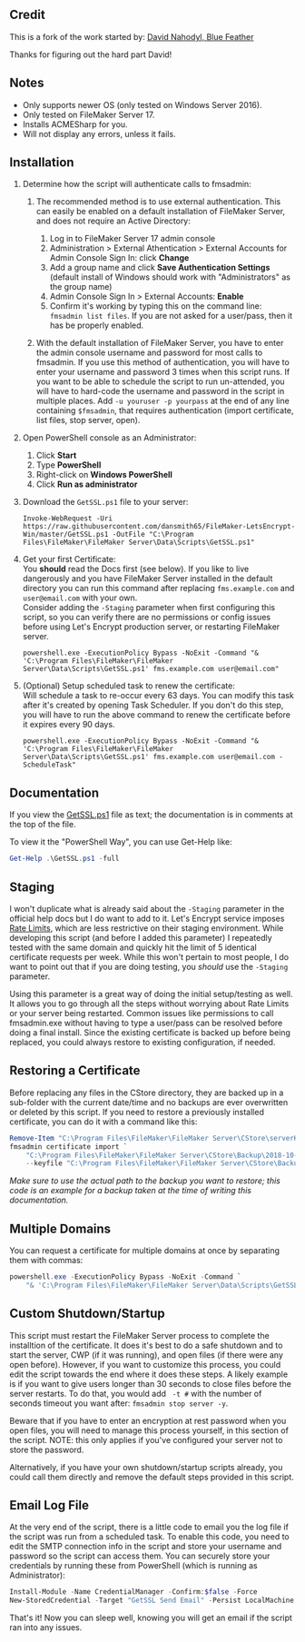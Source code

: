 ## Credit

This is a fork of the work started by: [David Nahodyl, Blue Feather](http://bluefeathergroup.com/blog/how-to-use-lets-encrypt-ssl-certificates-with-filemaker-server/)  

Thanks for figuring out the hard part David!


## Notes

* Only supports newer OS (only tested on Windows Server 2016).
* Only tested on FileMaker Server 17.
* Installs ACMESharp for you.
* Will not display any errors, unless it fails.


## Installation

1. Determine how the script will authenticate calls to fmsadmin:

   1. The recommended method is to use external authentication. This can easily be enabled on a default installation of FileMaker Server, and does not require an Active Directory:

      1. Log in to FileMaker Server 17 admin console
      2. Administration > External Athentication > External Accounts for Admin Console Sign In: click __Change__
      3. Add a group name and click __Save Authentication Settings__  
         (default install of Windows should work with "Administrators" as the group name)
      4. Admin Console Sign In > External Accounts: __Enable__
      5. Confirm it's working by typing this on the command line: `fmsadmin list files`. If you are not asked for a user/pass, then it has be properly enabled.

   2. With the default installation of FileMaker Server, you have to enter the admin console username and password for most calls to fmsadmin. If you use this method of authentication, you will have to enter your username and password 3 times when this script runs. If you want to be able to schedule the script to run un-attended, you will have to hard-code the username and password in the script in multiple places. Add `-u youruser -p yourpass` at the end of any line containing `$fmsadmin`, that requires authentication (import certificate, list files, stop server, open).

2. Open PowerShell console as an Administrator:

   1. Click **Start**
   2. Type **PowerShell**
   3. Right-click on **Windows PowerShell**
   4. Click **Run as administrator**

3. Download the `GetSSL.ps1` file to your server:

   `Invoke-WebRequest -Uri https://raw.githubusercontent.com/dansmith65/FileMaker-LetsEncrypt-Win/master/GetSSL.ps1 -OutFile "C:\Program Files\FileMaker\FileMaker Server\Data\Scripts\GetSSL.ps1"`

4. Get your first Certificate:  
   You **should** read the Docs first (see below). If you like to live dangerously and you have FileMaker Server installed in the default directory you can run this command after replacing `fms.example.com` and `user@email.com` with your own.  
   Consider adding the `-Staging` parameter when first configuring this script, so you can verify there are no permissions or config issues before using Let's Encrypt production server, or restarting FileMaker server.

   `powershell.exe -ExecutionPolicy Bypass -NoExit -Command "& 'C:\Program Files\FileMaker\FileMaker Server\Data\Scripts\GetSSL.ps1' fms.example.com user@email.com"`

5. (Optional) Setup scheduled task to renew the certificate:  
   Will schedule a task to re-occur every 63 days. You can modify this task after it's created by opening Task Scheduler. If you don't do this step, you will have to run the above command to renew the certificate before it expires every 90 days.

   `powershell.exe -ExecutionPolicy Bypass -NoExit -Command "& 'C:\Program Files\FileMaker\FileMaker Server\Data\Scripts\GetSSL.ps1' fms.example.com user@email.com -ScheduleTask"`



## Documentation

If you view the [GetSSL.ps1](GetSSL.ps1) file as text; the documentation is in comments at the top of the file.

To view it the "PowerShell Way", you can use Get-Help like:

```powershell
Get-Help .\GetSSL.ps1 -full
```



## Staging

I won't duplicate what is already said about the `-Staging` parameter in the official help docs but I do want to add to it. Let's Encrypt service imposes [Rate Limits](https://letsencrypt.org/docs/rate-limits/), which are less restrictive on their staging environment. While developing this script (and before I added this parameter) I repeatedly tested with the same domain and quickly hit the limit of 5 identical certificate requests per week. While this won't pertain to most people, I do want to point out that if you are doing testing, you _should_ use the `-Staging` parameter.

Using this parameter is a great way of doing the initial setup/testing as well. It allows you to go through all the steps without worrying about Rate Limits or your server being restarted. Common issues like permissions to call fmsadmin.exe without having to type a user/pass can be resolved before doing a final install. Since the existing certificate is backed up before being replaced, you could always restore to existing configuration, if needed.



## Restoring a Certificate

Before replacing any files in the CStore directory, they are backed up in a sub-folder with the current date/time and no backups are ever overwritten or deleted by this script. If you need to restore a previously installed certificate, you can do it with a command like this:

```powershell
Remove-Item "C:\Program Files\FileMaker\FileMaker Server\CStore\serverKey.pem"
fmsadmin certificate import `
    "C:\Program Files\FileMaker\FileMaker Server\CStore\Backup\2018-10-09_181822\serverCustom.pem" `
    --keyfile "C:\Program Files\FileMaker\FileMaker Server\CStore\Backup\2018-10-09_181822\serverKey.pem" -y
```

_Make sure to use the actual path to the backup you want to restore; this code is an example for a backup taken at the time of writing this documentation._



## Multiple Domains

You can request a certificate for multiple domains at once by separating them with commas:

```powershell
powershell.exe -ExecutionPolicy Bypass -NoExit -Command `
    "& 'C:\Program Files\FileMaker\FileMaker Server\Data\Scripts\GetSSL.ps1' example.com, www.example.com, fms.example.com user@email.com"
```



## Custom Shutdown/Startup

This script must restart the FileMaker Server process to complete the installtion of the certificate. It does it's best to do a safe shutdown and to start the server, CWP (if it was running), and open files (if there were any open before). However, if you want to customize this process, you could edit the script towards the end where it does these steps. A likely example is if you want to give users longer than 30 seconds to close files before the server restarts. To do that, you would add ` -t #` with the number of seconds timeout you want after: `fmsadmin stop server -y`.

Beware that if you have to enter an encryption at rest password when you open files, you will need to manage this process yourself, in this section of the script. NOTE: this only applies if you've configured your server not to store the password.

Alternatively, if you have your own shutdown/startup scripts already, you could call them directly and remove the default steps provided in this script.



## Email Log File

At the very end of the script, there is a little code to email you the log file if the script was run from a scheduled task. To enable this code, you need to edit the SMTP connection info in the script and store your username and password so the script can access them. You can securely store your credentials by running these from PowerShell (which is running as Administrator):

```powershell
Install-Module -Name CredentialManager -Confirm:$false -Force
New-StoredCredential -Target "GetSSL Send Email" -Persist LocalMachine -UserName "youruser" -Password "yourpass"
```

That's it! Now you can sleep well, knowing you will get an email if the script ran into any issues.
